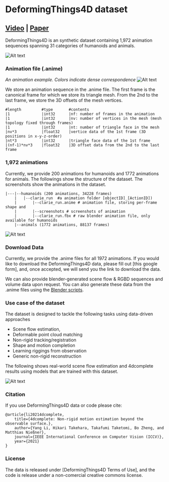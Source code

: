 # DeformingThings4D dataset

## [Video] | [Paper] 

DeformingThings4D is an synthetic dataset containing 1,972 animation sequences 
spanning 31 categories of humanoids and animals. 

![Alt text](fig/dataset.jpg?raw=true "Title")

### Animation file (.anime)
*An animation example. Colors indicate dense correspondence*
![Alt text](fig/example.gif)

 
We store an animation sequence in the .anime file.
The first frame is the canonical frame for which we store its triangle mesh.
From the 2nd to the last frame, we store the 3D offsets of the mesh vertices.
```text
#length         #type       #contents
|1              |int32      |nf: number of frames in the animation 
|1              |int32      |nv: number of vertices in the mesh (mesh topology fixed through frames)
|1              |int32      |nt: number of triangle face in the mesh
|nv*3           |float32    |vertice data of the 1st frame (3D positions in x-y-z-order)
|nt*3           |int32      |triangle face data of the 1st frame
|(nf-1)*nv*3    |float32    |3D offset data from the 2nd to the last frame
```

### 1,972 animations
Currently, we provide 200 animations for humanoids and 1772 animations for animals. 
The followings show the structure of the dataset. 
The screenshots show the animations in the dataset.
```text
|---|--humanoids (200 animations, 34228 frames)
    |   |--clarie_run  #a animation folder [objectID]_[ActionID])
    |       |--clarie_run.anime # animation file, storing per-frame shape and
    |       |--screenshots # screenshots of animation
    |       |--clarie_run.fbx # raw blender animation file, only available for humanoids
    |--animals (1772 animations, 88137 frames)
```
![Alt text](fig/wall.gif)




### Download Data
Currently, we provide the .anime files for all 1972 animations.
If you would like to download the DeformingThings4D data, please fill out [this google form], and, once accepted, we will send you the link to download the data.

We can also provide blender-generated scene flow & RGBD sequences and volume data upon request. 
You can also generate these data from the .anime files using the [Blender scripts].



### Use case of the dataset
The dataset is designed to tackle the following tasks using data-driven approaches
* Scene flow estimation, 
* Deformable point cloud matching
* Non-rigid tracking/registration
* Shape and motion completion
* Learning riggings from observation
* Generic non-rigid reconstruction

The following shows real-world scene flow estimation and 4dcomplete results using models that are trained with this dataset.

![Alt text](fig/real-world-res.gif)

### Citation

If you use DeformingThings4D data or code please cite:
```
@article{li20214dcomplete, 
    title={4dcomplete: Non-rigid motion estimation beyond the observable surface.}, 
    author={Yang Li, Hikari Takehara, Takafumi Taketomi, Bo Zheng, and Matthias Nießner},
    journal={IEEE International Conference on Computer Vision (ICCV)},
    year={2021}
}
```
[Video]: https://youtu.be/QrSsVoTRpWk
[Paper]: https://arxiv.org/abs/2105.01905
[Blender scripts]: code


	

### License
The data is released under [DeformingThings4D Terms of Use], and the code is release under a non-comercial creative commons license.

